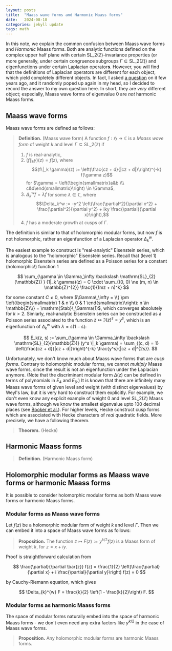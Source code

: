 ```yaml
---
layout: posts
title:  "Maass wave forms and Harmonic Maass forms"
date:   2024-08-18
categories: jekyll update
tags: math
---
```


In this note, we explain the common confusion between Maass wave forms and *Harmonic* Maass forms.
Both are analytic functions defined on the complex upper half plane with certain $\mathrm{SL}\_2(\mathbb{Z})$-invariance properties (or more generally, under certain congruence subgroups $\Gamma \subseteq \mathrm{SL}\_2(\mathbb{Z})$) and eigenfunctions under certain Laplacian operator**s**.
However, you will find that the definitions of Laplacian operators are different for each object, which yield completely different objects.
In fact, I asked [a question](https://math.stackexchange.com/questions/3077741/definition-of-weight-k-laplacian) on it few years ago, and it randomly poped up again in my head, so I decided to record the answer to my own question here.
In short, they are *very* different object; especially, Maass wave forms of eigenvalue 0 are *not* harmonic Maass forms.


## Maass wave forms

Maass wave forms are defined as follows:

> **Definition.** (Maass wave form) A function $f: \mathfrak{H} \to \mathbb{C}$ is a *Maass wave form* of weight $k$ and level $\Gamma \subseteq \mathrm{SL}\_2(\mathbb{Z})$ if
> 1. $f$ is real-analytic,
> 2. $(f\|_k \gamma)(z) = f(z)$,
where $$(f\|_k \gamma)(z) := \left(\frac{cz + d}{|cz + d|}\right)^{-k} f(\gamma z)$$
 for $\gamma = \left(\begin{smallmatrix}a&b \\\ c&d\end{smallmatrix}\right) \in \Gamma$,
> 3. $\Delta_k^w f = \lambda f$ for some $\lambda \in \mathbb{C}$, where $$\Delta_k^w := -y^2 \left(\frac{\partial^2}{\partial x^2} + \frac{\partial^2}{\partial y^2} + iky \frac{\partial}{\partial x}\right),$$
> 4. $f$ has a moderate growth at cusps of $\Gamma$.

The definition is similar to that of holomorphic modular forms, but now $f$ is not holomorphic, rather an eigenfunction of a Laplacian operator $\Delta_k^w$.

The easiest example to construct is "real-analytic" Eisenstein series, which is analogous to the "holomorphic" Eisenstein series.
Recall that (level 1) holomorphic Eisenstein series are defined as a Poisson series for a constant (holomorphic!) function $1$

$$
\sum_{\gamma \in \Gamma_\infty \backslash \mathrm{SL}_{2}(\mathbb{Z}) } (1|_k \gamma)(z) = C \cdot \sum_{(0, 0) \ne (m, n) \in \mathbb{Z}^{2}} \frac{1}{(mz + n)^k}
$$

for some constant $C \ne 0$, where $\Gamma\_\infty = \\{ \pm \left(\begin{smallmatrix} 1 & n \\\ 0 & 1 \end{smallmatrix}\right): n \in \mathbb{Z}\\} = \mathrm{Stab}\_\Gamma(1)$, which converges absolutely for $k > 2$.
Simiarly, real-analytic Eisenstein series can be constructed as a Poisson series associated to the function $z \mapsto \Im(z)^s = y^s$, which is an eigenfunction of $\Delta_k^w$ with $\lambda = s (1 - s)$:

$$
E_k(z, s) := \sum_{\gamma \in \Gamma_\infty \backslash \mathrm{SL}_{2}(\mathbb{Z})} (y^s \|_k \gamma) = \sum_{(c, d) = 1} \left(\frac{cz + d}{|cz + d|}\right)^{-k} \frac{y^s}{|cz + d|^{2s}}.
$$


Unfortunately, we don't know much about Maass wave forms that are *cusp forms*.
Contrary to holomorphic modular forms, we cannot *multiply* Maass wave forms, since the result is not an eigenfunction under the Laplacian anymore.
(Note that the discriminant modular form $\Delta(z)$ can be defined in terms of polynomials in $E_4$ and $E_6$.)
It is known that there are infinitely many Maass wave forms of given level and weight (with distinct eigenvalues) by Weyl's law, but it is very hard to construct them explicitly.
For example, we don't even know any explicit example of weight $0$ and level $\mathrm{SL}\_2(\mathbb{Z})$ Maass wave forms, although we know the smallest eigenvalue upto 100 decimal places (see [Booker et al.](https://www.math.ias.edu/~akshay/research/bsv.pdf)).
For higher levels, Hecke construct cusp forms which are associated with Hecke characters of *real* quadratic fields.
More precisely, we have a following theorem.

> **Theorem.** (Hecke)


## Harmonic Maass forms

> **Definition.** (Harmonic Maass form) 




## Holomorphic modular forms as Maass wave forms or harmonic Maass forms

It is possible to consider holomorphic modular forms as both Maass wave forms or harmonic Maass forms.

### Modular forms as Maass wave forms

Let $f(z)$ be a holomorphic modular form of weight $k$ and level $\Gamma$.
Then we can embed it into a space of Maass wave forms as follows:

> **Proposition.** The function $z \mapsto F(z) := y^{k/2} f(z)$ is a Maass form of weight $k$, for $z = x + iy$.

Proof is straightforward calculation from

$$
\frac{\partial}{\partial \bar{z}} f(z) = \frac{1}{2} \left(\frac{\partial}{\partial x} + i \frac{\partial}{\partial y}\right) f(z) = 0
$$

by Cauchy-Riemann equation, which gives

$$
\Delta_{k}^{w} F = \frac{k}{2} \left(1 - \frac{k}{2}\right) F.
$$


### Modular forms as harmonic Maass forms

The space of modular forms naturally embed into the space of harmonic Maass forms - we don't even need any extra factors like $y^{k/2}$ in the case of Maass wave forms.

> **Proposition.** Any holomorphic modular forms are harmonic Maass forms.




